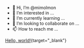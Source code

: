 - 👋 Hi, I’m @mimolmon
- 👀 I’m interested in ...
- 🌱 I’m currently learning ...
- 💞️ I’m looking to collaborate on ...
- 📫 How to reach me ...

[Hello, world!](https://www.google.com/){target="_blank"}

<!---
mimolmon/mimolmon is a ✨ special ✨ repository because its `README.md` (this file) appears on your GitHub profile.
You can click the Preview link to take a look at your changes.
--->
